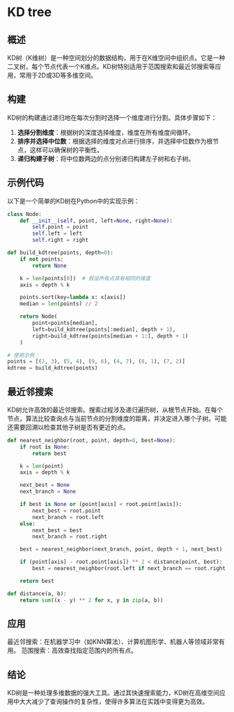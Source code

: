 # KD tree

## 概述

KD树（K维树）是一种空间划分的数据结构，用于在K维空间中组织点。它是一种二叉树，每个节点代表一个K维点。KD树特别适用于范围搜索和最近邻搜索等应用，常用于2D或3D等多维空间。

## 构建

KD树的构建通过递归地在每次分割时选择一个维度进行分割。具体步骤如下：

1. **选择分割维度**：根据树的深度选择维度，维度在所有维度间循环。
2. **排序并选择中位数**：根据选择的维度对点进行排序，并选择中位数作为根节点，这样可以确保树的平衡性。
3. **递归构建子树**：将中位数两边的点分别递归构建左子树和右子树。

## 示例代码

以下是一个简单的KD树在Python中的实现示例：

```python
class Node:
    def __init__(self, point, left=None, right=None):
        self.point = point
        self.left = left
        self.right = right

def build_kdtree(points, depth=0):
    if not points:
        return None

    k = len(points[0])  # 假设所有点具有相同的维度
    axis = depth % k

    points.sort(key=lambda x: x[axis])
    median = len(points) // 2

    return Node(
        point=points[median],
        left=build_kdtree(points[:median], depth + 1),
        right=build_kdtree(points[median + 1:], depth + 1)
    )

# 使用示例：
points = [(2, 3), (5, 4), (9, 6), (4, 7), (8, 1), (7, 2)]
kdtree = build_kdtree(points)
```

## 最近邻搜索
KD树允许高效的最近邻搜索。搜索过程涉及递归遍历树，从根节点开始。在每个节点，算法比较查询点与当前节点的分割维度的距离，并决定进入哪个子树。可能还需要回溯以检查其他子树是否有更近的点。

```python
def nearest_neighbor(root, point, depth=0, best=None):
    if root is None:
        return best

    k = len(point)
    axis = depth % k

    next_best = None
    next_branch = None

    if best is None or (point[axis] < root.point[axis]):
        next_best = root.point
        next_branch = root.left
    else:
        next_best = best
        next_branch = root.right

    best = nearest_neighbor(next_branch, point, depth + 1, next_best)

    if (point[axis] - root.point[axis]) ** 2 < distance(point, best):
        best = nearest_neighbor(root.left if next_branch == root.right else root.right, point, depth + 1, best)

    return best

def distance(a, b):
    return sum((x - y) ** 2 for x, y in zip(a, b))
```

## 应用
最近邻搜索：在机器学习中（如KNN算法）、计算机图形学、机器人等领域非常有用。
范围搜索：高效查找指定范围内的所有点。
## 结论
KD树是一种处理多维数据的强大工具。通过其快速搜索能力，KD树在高维空间应用中大大减少了查询操作的复杂性，使得许多算法在实践中变得更为高效。